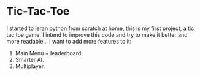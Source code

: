 # Tic-Tac-Toe
I started to leran python from scratch at home, this is my first project, a tic tac toe game.
I intend to improve this code and try to make it better and more readable...
I want to add more features to it:
  1. Main Menu + leaderboard.
  2. Smarter AI.
  3. Multiplayer.
  
